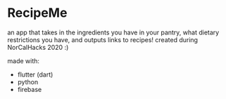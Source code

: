 # RecipeMe
an app that takes in the ingredients you have in your pantry,
what dietary restrictions you have, and outputs links to recipes!
created during NorCalHacks 2020 :)

made with:
- flutter (dart)
- python 
- firebase
